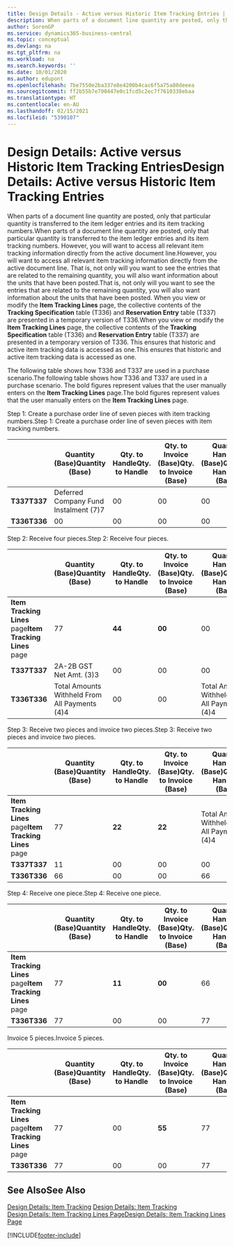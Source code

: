 ```yaml
---
title: Design Details - Active versus Historic Item Tracking Entries | Microsoft Docs
description: When parts of a document line quantity are posted, only that particular quantity is transferred to the item ledger entries and its item tracking numbers. However, you will want to access all relevant item tracking information directly from the active document line. That is, not only will you want to see the entries that are related to the remaining quantity, you will also want information about the units that have been posted. When you view or modify the **Item Tracking Lines** page, the collective contents of the **Tracking Specification** table (T336) and **Reservation Entry** table (T337) are presented in a temporary version of T336. This ensures that historic and active item tracking data is accessed as one.
author: SorenGP
ms.service: dynamics365-business-central
ms.topic: conceptual
ms.devlang: na
ms.tgt_pltfrm: na
ms.workload: na
ms.search.keywords: ''
ms.date: 10/01/2020
ms.author: edupont
ms.openlocfilehash: 7be7550e2ba337e8e4200b4cac6f5a75a80deeea
ms.sourcegitcommit: ff2b55b7e790447e0c1fcd5c2ec7f7610338ebaa
ms.translationtype: HT
ms.contentlocale: en-AU
ms.lasthandoff: 02/15/2021
ms.locfileid: "5390107"
---
```

# <a name="design-details-active-versus-historic-item-tracking-entries"></a><span data-ttu-id="2b024-107">Design Details: Active versus Historic Item Tracking Entries</span><span class="sxs-lookup"><span data-stu-id="2b024-107">Design Details: Active versus Historic Item Tracking Entries</span></span>
<span data-ttu-id="2b024-108">When parts of a document line quantity are posted, only that particular quantity is transferred to the item ledger entries and its item tracking numbers.</span><span class="sxs-lookup"><span data-stu-id="2b024-108">When parts of a document line quantity are posted, only that particular quantity is transferred to the item ledger entries and its item tracking numbers.</span></span> <span data-ttu-id="2b024-109">However, you will want to access all relevant item tracking information directly from the active document line.</span><span class="sxs-lookup"><span data-stu-id="2b024-109">However, you will want to access all relevant item tracking information directly from the active document line.</span></span> <span data-ttu-id="2b024-110">That is, not only will you want to see the entries that are related to the remaining quantity, you will also want information about the units that have been posted.</span><span class="sxs-lookup"><span data-stu-id="2b024-110">That is, not only will you want to see the entries that are related to the remaining quantity, you will also want information about the units that have been posted.</span></span> <span data-ttu-id="2b024-111">When you view or modify the **Item Tracking Lines** page, the collective contents of the **Tracking Specification** table (T336) and **Reservation Entry** table (T337) are presented in a temporary version of T336.</span><span class="sxs-lookup"><span data-stu-id="2b024-111">When you view or modify the **Item Tracking Lines** page, the collective contents of the **Tracking Specification** table (T336) and **Reservation Entry** table (T337) are presented in a temporary version of T336.</span></span> <span data-ttu-id="2b024-112">This ensures that historic and active item tracking data is accessed as one.</span><span class="sxs-lookup"><span data-stu-id="2b024-112">This ensures that historic and active item tracking data is accessed as one.</span></span>  

 <span data-ttu-id="2b024-113">The following table shows how T336 and T337 are used in a purchase scenario.</span><span class="sxs-lookup"><span data-stu-id="2b024-113">The following table shows how T336 and T337 are used in a purchase scenario.</span></span> <span data-ttu-id="2b024-114">The bold figures represent values that the user manually enters on the **Item Tracking Lines** page.</span><span class="sxs-lookup"><span data-stu-id="2b024-114">The bold figures represent values that the user manually enters on the **Item Tracking Lines** page.</span></span>  

 <span data-ttu-id="2b024-115">Step 1: Create a purchase order line of seven pieces with item tracking numbers.</span><span class="sxs-lookup"><span data-stu-id="2b024-115">Step 1: Create a purchase order line of seven pieces with item tracking numbers.</span></span>  

||<span data-ttu-id="2b024-116">**Quantity (Base)**</span><span class="sxs-lookup"><span data-stu-id="2b024-116">**Quantity (Base)**</span></span>|<span data-ttu-id="2b024-117">**Qty. to Handle**</span><span class="sxs-lookup"><span data-stu-id="2b024-117">**Qty. to Handle**</span></span>|<span data-ttu-id="2b024-118">**Qty. to Invoice (Base)**</span><span class="sxs-lookup"><span data-stu-id="2b024-118">**Qty. to Invoice (Base)**</span></span>|<span data-ttu-id="2b024-119">**Quantity Handled (Base)**</span><span class="sxs-lookup"><span data-stu-id="2b024-119">**Quantity Handled (Base)**</span></span>|<span data-ttu-id="2b024-120">**Quantity Invoiced (Base)**</span><span class="sxs-lookup"><span data-stu-id="2b024-120">**Quantity Invoiced (Base)**</span></span>|  
|-|----------------------------------------------|--------------------------------------------|------------------------------------------------------|-------------------------------------------------------|--------------------------------------------------------|  
|<span data-ttu-id="2b024-121">**T337**</span><span class="sxs-lookup"><span data-stu-id="2b024-121">**T337**</span></span>|<span data-ttu-id="2b024-122">Deferred Company Fund Instalment (7)</span><span class="sxs-lookup"><span data-stu-id="2b024-122">7</span></span>|<span data-ttu-id="2b024-123">0</span><span class="sxs-lookup"><span data-stu-id="2b024-123">0</span></span>|<span data-ttu-id="2b024-124">0</span><span class="sxs-lookup"><span data-stu-id="2b024-124">0</span></span>|<span data-ttu-id="2b024-125">0</span><span class="sxs-lookup"><span data-stu-id="2b024-125">0</span></span>|<span data-ttu-id="2b024-126">0</span><span class="sxs-lookup"><span data-stu-id="2b024-126">0</span></span>|  
|<span data-ttu-id="2b024-127">**T336**</span><span class="sxs-lookup"><span data-stu-id="2b024-127">**T336**</span></span>|<span data-ttu-id="2b024-128">0</span><span class="sxs-lookup"><span data-stu-id="2b024-128">0</span></span>|<span data-ttu-id="2b024-129">0</span><span class="sxs-lookup"><span data-stu-id="2b024-129">0</span></span>|<span data-ttu-id="2b024-130">0</span><span class="sxs-lookup"><span data-stu-id="2b024-130">0</span></span>|<span data-ttu-id="2b024-131">0</span><span class="sxs-lookup"><span data-stu-id="2b024-131">0</span></span>|<span data-ttu-id="2b024-132">0</span><span class="sxs-lookup"><span data-stu-id="2b024-132">0</span></span>|  

 <span data-ttu-id="2b024-133">Step 2: Receive four pieces.</span><span class="sxs-lookup"><span data-stu-id="2b024-133">Step 2: Receive four pieces.</span></span>  

||<span data-ttu-id="2b024-134">**Quantity (Base)**</span><span class="sxs-lookup"><span data-stu-id="2b024-134">**Quantity (Base)**</span></span>|<span data-ttu-id="2b024-135">**Qty. to Handle**</span><span class="sxs-lookup"><span data-stu-id="2b024-135">**Qty. to Handle**</span></span>|<span data-ttu-id="2b024-136">**Qty. to Invoice (Base)**</span><span class="sxs-lookup"><span data-stu-id="2b024-136">**Qty. to Invoice (Base)**</span></span>|<span data-ttu-id="2b024-137">**Quantity Handled (Base)**</span><span class="sxs-lookup"><span data-stu-id="2b024-137">**Quantity Handled (Base)**</span></span>|<span data-ttu-id="2b024-138">**Quantity Invoiced (Base)**</span><span class="sxs-lookup"><span data-stu-id="2b024-138">**Quantity Invoiced (Base)**</span></span>|  
|-|----------------------------------------------|--------------------------------------------|------------------------------------------------------|-------------------------------------------------------|--------------------------------------------------------|  
|<span data-ttu-id="2b024-139">**Item Tracking Lines** page</span><span class="sxs-lookup"><span data-stu-id="2b024-139">**Item Tracking Lines** page</span></span>|<span data-ttu-id="2b024-140">7</span><span class="sxs-lookup"><span data-stu-id="2b024-140">7</span></span>|<span data-ttu-id="2b024-141">**4**</span><span class="sxs-lookup"><span data-stu-id="2b024-141">**4**</span></span>|<span data-ttu-id="2b024-142">**0**</span><span class="sxs-lookup"><span data-stu-id="2b024-142">**0**</span></span>|<span data-ttu-id="2b024-143">0</span><span class="sxs-lookup"><span data-stu-id="2b024-143">0</span></span>|<span data-ttu-id="2b024-144">0</span><span class="sxs-lookup"><span data-stu-id="2b024-144">0</span></span>|  
|<span data-ttu-id="2b024-145">**T337**</span><span class="sxs-lookup"><span data-stu-id="2b024-145">**T337**</span></span>|<span data-ttu-id="2b024-146">2A-2B GST Net Amt. (3)</span><span class="sxs-lookup"><span data-stu-id="2b024-146">3</span></span>|<span data-ttu-id="2b024-147">0</span><span class="sxs-lookup"><span data-stu-id="2b024-147">0</span></span>|<span data-ttu-id="2b024-148">0</span><span class="sxs-lookup"><span data-stu-id="2b024-148">0</span></span>|<span data-ttu-id="2b024-149">0</span><span class="sxs-lookup"><span data-stu-id="2b024-149">0</span></span>|<span data-ttu-id="2b024-150">0</span><span class="sxs-lookup"><span data-stu-id="2b024-150">0</span></span>|  
|<span data-ttu-id="2b024-151">**T336**</span><span class="sxs-lookup"><span data-stu-id="2b024-151">**T336**</span></span>|<span data-ttu-id="2b024-152">Total Amounts Withheld From All Payments (4)</span><span class="sxs-lookup"><span data-stu-id="2b024-152">4</span></span>|<span data-ttu-id="2b024-153">0</span><span class="sxs-lookup"><span data-stu-id="2b024-153">0</span></span>|<span data-ttu-id="2b024-154">0</span><span class="sxs-lookup"><span data-stu-id="2b024-154">0</span></span>|<span data-ttu-id="2b024-155">Total Amounts Withheld From All Payments (4)</span><span class="sxs-lookup"><span data-stu-id="2b024-155">4</span></span>|<span data-ttu-id="2b024-156">0</span><span class="sxs-lookup"><span data-stu-id="2b024-156">0</span></span>|  

 <span data-ttu-id="2b024-157">Step 3: Receive two pieces and invoice two pieces.</span><span class="sxs-lookup"><span data-stu-id="2b024-157">Step 3: Receive two pieces and invoice two pieces.</span></span>  

||<span data-ttu-id="2b024-158">**Quantity (Base)**</span><span class="sxs-lookup"><span data-stu-id="2b024-158">**Quantity (Base)**</span></span>|<span data-ttu-id="2b024-159">**Qty. to Handle**</span><span class="sxs-lookup"><span data-stu-id="2b024-159">**Qty. to Handle**</span></span>|<span data-ttu-id="2b024-160">**Qty. to Invoice (Base)**</span><span class="sxs-lookup"><span data-stu-id="2b024-160">**Qty. to Invoice (Base)**</span></span>|<span data-ttu-id="2b024-161">**Quantity Handled (Base)**</span><span class="sxs-lookup"><span data-stu-id="2b024-161">**Quantity Handled (Base)**</span></span>|<span data-ttu-id="2b024-162">**Quantity Invoiced (Base)**</span><span class="sxs-lookup"><span data-stu-id="2b024-162">**Quantity Invoiced (Base)**</span></span>|  
|-|----------------------------------------------|--------------------------------------------|------------------------------------------------------|-------------------------------------------------------|--------------------------------------------------------|  
|<span data-ttu-id="2b024-163">**Item Tracking Lines** page</span><span class="sxs-lookup"><span data-stu-id="2b024-163">**Item Tracking Lines** page</span></span>|<span data-ttu-id="2b024-164">7</span><span class="sxs-lookup"><span data-stu-id="2b024-164">7</span></span>|<span data-ttu-id="2b024-165">**2**</span><span class="sxs-lookup"><span data-stu-id="2b024-165">**2**</span></span>|<span data-ttu-id="2b024-166">**2**</span><span class="sxs-lookup"><span data-stu-id="2b024-166">**2**</span></span>|<span data-ttu-id="2b024-167">Total Amounts Withheld From All Payments (4)</span><span class="sxs-lookup"><span data-stu-id="2b024-167">4</span></span>|<span data-ttu-id="2b024-168">0</span><span class="sxs-lookup"><span data-stu-id="2b024-168">0</span></span>|  
|<span data-ttu-id="2b024-169">**T337**</span><span class="sxs-lookup"><span data-stu-id="2b024-169">**T337**</span></span>|<span data-ttu-id="2b024-170">1</span><span class="sxs-lookup"><span data-stu-id="2b024-170">1</span></span>|<span data-ttu-id="2b024-171">0</span><span class="sxs-lookup"><span data-stu-id="2b024-171">0</span></span>|<span data-ttu-id="2b024-172">0</span><span class="sxs-lookup"><span data-stu-id="2b024-172">0</span></span>|<span data-ttu-id="2b024-173">0</span><span class="sxs-lookup"><span data-stu-id="2b024-173">0</span></span>|<span data-ttu-id="2b024-174">0</span><span class="sxs-lookup"><span data-stu-id="2b024-174">0</span></span>|  
|<span data-ttu-id="2b024-175">**T336**</span><span class="sxs-lookup"><span data-stu-id="2b024-175">**T336**</span></span>|<span data-ttu-id="2b024-176">6</span><span class="sxs-lookup"><span data-stu-id="2b024-176">6</span></span>|<span data-ttu-id="2b024-177">0</span><span class="sxs-lookup"><span data-stu-id="2b024-177">0</span></span>|<span data-ttu-id="2b024-178">0</span><span class="sxs-lookup"><span data-stu-id="2b024-178">0</span></span>|<span data-ttu-id="2b024-179">6</span><span class="sxs-lookup"><span data-stu-id="2b024-179">6</span></span>|<span data-ttu-id="2b024-180">2</span><span class="sxs-lookup"><span data-stu-id="2b024-180">2</span></span>|  

 <span data-ttu-id="2b024-181">Step 4: Receive one piece.</span><span class="sxs-lookup"><span data-stu-id="2b024-181">Step 4: Receive one piece.</span></span>  

||<span data-ttu-id="2b024-182">**Quantity (Base)**</span><span class="sxs-lookup"><span data-stu-id="2b024-182">**Quantity (Base)**</span></span>|<span data-ttu-id="2b024-183">**Qty. to Handle**</span><span class="sxs-lookup"><span data-stu-id="2b024-183">**Qty. to Handle**</span></span>|<span data-ttu-id="2b024-184">**Qty. to Invoice (Base)**</span><span class="sxs-lookup"><span data-stu-id="2b024-184">**Qty. to Invoice (Base)**</span></span>|<span data-ttu-id="2b024-185">**Quantity Handled (Base)**</span><span class="sxs-lookup"><span data-stu-id="2b024-185">**Quantity Handled (Base)**</span></span>|<span data-ttu-id="2b024-186">**Quantity Invoiced (Base)**</span><span class="sxs-lookup"><span data-stu-id="2b024-186">**Quantity Invoiced (Base)**</span></span>|  
|-|----------------------------------------------|--------------------------------------------|------------------------------------------------------|-------------------------------------------------------|--------------------------------------------------------|  
|<span data-ttu-id="2b024-187">**Item Tracking Lines** page</span><span class="sxs-lookup"><span data-stu-id="2b024-187">**Item Tracking Lines** page</span></span>|<span data-ttu-id="2b024-188">7</span><span class="sxs-lookup"><span data-stu-id="2b024-188">7</span></span>|<span data-ttu-id="2b024-189">**1**</span><span class="sxs-lookup"><span data-stu-id="2b024-189">**1**</span></span>|<span data-ttu-id="2b024-190">**0**</span><span class="sxs-lookup"><span data-stu-id="2b024-190">**0**</span></span>|<span data-ttu-id="2b024-191">6</span><span class="sxs-lookup"><span data-stu-id="2b024-191">6</span></span>|<span data-ttu-id="2b024-192">2</span><span class="sxs-lookup"><span data-stu-id="2b024-192">2</span></span>|  
|<span data-ttu-id="2b024-193">**T336**</span><span class="sxs-lookup"><span data-stu-id="2b024-193">**T336**</span></span>|<span data-ttu-id="2b024-194">7</span><span class="sxs-lookup"><span data-stu-id="2b024-194">7</span></span>|<span data-ttu-id="2b024-195">0</span><span class="sxs-lookup"><span data-stu-id="2b024-195">0</span></span>|<span data-ttu-id="2b024-196">0</span><span class="sxs-lookup"><span data-stu-id="2b024-196">0</span></span>|<span data-ttu-id="2b024-197">7</span><span class="sxs-lookup"><span data-stu-id="2b024-197">7</span></span>|<span data-ttu-id="2b024-198">2</span><span class="sxs-lookup"><span data-stu-id="2b024-198">2</span></span>|  

 <span data-ttu-id="2b024-199">Invoice 5 pieces.</span><span class="sxs-lookup"><span data-stu-id="2b024-199">Invoice 5 pieces.</span></span>  

||<span data-ttu-id="2b024-200">**Quantity (Base)**</span><span class="sxs-lookup"><span data-stu-id="2b024-200">**Quantity (Base)**</span></span>|<span data-ttu-id="2b024-201">**Qty. to Handle**</span><span class="sxs-lookup"><span data-stu-id="2b024-201">**Qty. to Handle**</span></span>|<span data-ttu-id="2b024-202">**Qty. to Invoice (Base)**</span><span class="sxs-lookup"><span data-stu-id="2b024-202">**Qty. to Invoice (Base)**</span></span>|<span data-ttu-id="2b024-203">**Quantity Handled (Base)**</span><span class="sxs-lookup"><span data-stu-id="2b024-203">**Quantity Handled (Base)**</span></span>|<span data-ttu-id="2b024-204">**Quantity Invoiced (Base)**</span><span class="sxs-lookup"><span data-stu-id="2b024-204">**Quantity Invoiced (Base)**</span></span>|  
|-|----------------------------------------------|--------------------------------------------|------------------------------------------------------|-------------------------------------------------------|--------------------------------------------------------|  
|<span data-ttu-id="2b024-205">**Item Tracking Lines** page</span><span class="sxs-lookup"><span data-stu-id="2b024-205">**Item Tracking Lines** page</span></span>|<span data-ttu-id="2b024-206">7</span><span class="sxs-lookup"><span data-stu-id="2b024-206">7</span></span>|<span data-ttu-id="2b024-207">0</span><span class="sxs-lookup"><span data-stu-id="2b024-207">0</span></span>|<span data-ttu-id="2b024-208">**5**</span><span class="sxs-lookup"><span data-stu-id="2b024-208">**5**</span></span>|<span data-ttu-id="2b024-209">7</span><span class="sxs-lookup"><span data-stu-id="2b024-209">7</span></span>|<span data-ttu-id="2b024-210">2</span><span class="sxs-lookup"><span data-stu-id="2b024-210">2</span></span>|  
|<span data-ttu-id="2b024-211">**T336**</span><span class="sxs-lookup"><span data-stu-id="2b024-211">**T336**</span></span>|<span data-ttu-id="2b024-212">7</span><span class="sxs-lookup"><span data-stu-id="2b024-212">7</span></span>|<span data-ttu-id="2b024-213">0</span><span class="sxs-lookup"><span data-stu-id="2b024-213">0</span></span>|<span data-ttu-id="2b024-214">0</span><span class="sxs-lookup"><span data-stu-id="2b024-214">0</span></span>|<span data-ttu-id="2b024-215">7</span><span class="sxs-lookup"><span data-stu-id="2b024-215">7</span></span>|<span data-ttu-id="2b024-216">7</span><span class="sxs-lookup"><span data-stu-id="2b024-216">7</span></span>|  

## <a name="see-also"></a><span data-ttu-id="2b024-217">See Also</span><span class="sxs-lookup"><span data-stu-id="2b024-217">See Also</span></span>  
 <span data-ttu-id="2b024-218">[Design Details: Item Tracking](design-details-item-tracking.md) </span><span class="sxs-lookup"><span data-stu-id="2b024-218">[Design Details: Item Tracking](design-details-item-tracking.md) </span></span>  
 [<span data-ttu-id="2b024-219">Design Details: Item Tracking Lines Page</span><span class="sxs-lookup"><span data-stu-id="2b024-219">Design Details: Item Tracking Lines Page</span></span>](design-details-item-tracking-lines-window.md)


[!INCLUDE[footer-include](includes/footer-banner.md)]